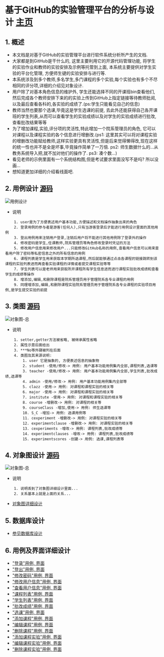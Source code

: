 # 基于GitHub的实验管理平台的分析与设计 [主页](/README.md)

## 1. 概述

- 本文档是对基于GitHub的实验管理平台进行软件系统分析所产生的文档.
- 大家都是到GitHub是干什么的, 这里主要利用它的开源代码管理功能, 将学生的实验作业和教师的实验安排及示例等托管到上面, 本系统主要提供对学生实验的平台化管理, 方便师生键的实验安排与进行等.
- 本系统涉及到多个教师,多名学生,多门课程的多个实验,每个实验也有多个不尽相同的评分项,详细的介绍见对象设计.
- 用户除了对基本角色信息的维护外, 学生还能选择不同的开课班bin查看他们,然后完成各个教师安排下来的的实验上传到GitHub上指定链接等待教师批阅,以及最后查看各科的,各实验的成绩了.(ps:学生只能看见自己的信息)
- 教师当然也要那个选课,毕竟这是学生选课的前提, 去此外还能获得自己各开课班的学生列表,从而可以查看学生的实验成绩以及对学生的实验成绩进行批改,查看批改结果等等
- 为了增加课程,实验,评分项的灵活性,特此增加一个院系管理员的角色, 它可以对课程以及课程实验的各个信息进行增删改.(ps1: 这里其实可以将对课程实验的增删改功能赋给教师,这样实验更具有灵活性,但是后来觉得懒得改,现在这样的统一性也并不是全是坏事,毕竟操作简单了一万倍. ps2: 师生数据什么的...从教务系统导入把,就不加对他们的操作了. ps3: 凑个数...)
- 看见老师的示例里面有一个系统结构图,但是考试要求里面没写不是吗? 所以没画...
- 想知道更加详细的介绍看线面吧.

## 2. 用例设计 [源码](/test6/classView.pu)

![用例设计](../out/test6/userCase/用例图.png)
- 说明
~~~
    1. user是为了方便表述用户基本功能,方便描述和文档操作抽象出来的角色
    2. 登录用例的参与者是游客(任何人),只有当游客登录后才能进行用例设计里面的其他用例
    3. 登出用例用来注销用户登录,注销后用户将不能进行其他用例除了登录外的操作
    4. 修改密码是学生,任课教师,院系管理员等角色修改登录时凭证的方法
    5. 修改用户信息用来修改用户...只能修改GitHub名称的用例,查看用户信息可以用来查看用户除了密码等私密信息之外的所有信息的用例
    6. 课程列表是学生用来获取本学期所选课程,然后就能够通过点击各课程的链接跳转到该课程的实验列表进而再查看实验课程的详情或者提交课程实验等等
    7. 学生列表可以是老师用来获取所开课程所有学生信息进而进行课程实验批改成绩和查看学生的成绩等操作
    8. 增添加,编辑,和删除课程是院系管理员用于管理院系各专业课程的用例
    9. 同理增添加,编辑,和删除课程实验院系管理员用于管理院系各专业课程的实验项目用例,是学生提交实验的前提
~~~

## 3. 类图 [源码](/test6/classView.pu)

![对象图-总](../out/test6/classView/实验管理平台类图.png)
- 说明
~~~
    1. setter,getter方法被省略, 被继承属性省略
    2. 属性示意后面给出
    3. ***No等外键被列在后面
    4. 类图及其来源说明:
        1. user 它是抽象的, 方便表述信息的抽象物
        2. student -使用/修改-> 用例: 用户基本功能用例集内全部,课程列表,选课等
        3. teacher -使用/修改-> 用例: 用户基本功能用例集内全部,学生列表,批改成绩,选课等
        4. admin -使用/修改-> 用例: 用户基本功能用例集内全部等
        5. clazz -使用-> 用例: 对课程和课程实验的相关等
        6. major -使用-> 用例: 对课程和课程实验的相关等
        7. institute -使用-> 用例: 对课程和课程实验的相关等
        8. course -增删改-> 用例: 对课程的相关等
        9. courseClass -增加,使用-> 用例: 师生选课等 
        10. S_C -增加-> 用例: 选课用例等
        11. cexperiment -增删改-> 用例: 对课程实验的相关等
        12. experimentclause -增删改-> 用例: 对课程实验的相关等
        13. cexperiments -增改-> 用例: 课程列表,批改成绩等
        14. experimentclauses -增改-> 用例: 课程列表,批改成绩等
        15. experimentscores -创建-> 用例: 选课,课程列表等
~~~

## 4. 对象图设计 [源码](/test6/objectMView.pu)

![对象图-总](../out/test6/objectMView/对象图-总.png)
- 说明
~~~
    1. 说明丢到了对象图详细设计里面...
    2. 关系基本上就是上面的关系...
~~~
- [对象图详细设计](/test6/对象图详细设计.md)

## 5. 数据库设计 

- [参见数据库设计](/test6/数据库设计.md) 

## 6. 用例及界面详细设计

- ["登录"用例, ](用例/登录.md) [界面](https://sinmem.github.io/is_analysis/test6/ui/登录.html)
- ["登出"用例, ](用例/登出.md) [界面](https://sinmem.github.io/is_analysis/test6/ui/登出.html)
- ["修改密码"用例, ](用例/修改密码.md) [界面](https://sinmem.github.io/is_analysis/test6/ui/修改密码.html)
- ["修改用户信息"用例, ](用例/修改用户信息.md) [界面](https://sinmem.github.io/is_analysis/test6/ui/修改用户信息.html)
- ["查看用户信息"用例, ](用例/查看用户信息.md) [界面](https://sinmem.github.io/is_analysis/test6/ui/修改用户信息.html)
- ["课程列表"用例, ](用例/课程列表.md) [界面](https://sinmem.github.io/is_analysis/test6/ui/课程列表.html)
- ["学生列表"用例, ](用例/学生列表.md) [界面](https://sinmem.github.io/is_analysis/test6/ui/学生列表.html)
- ["批改成绩"用例, ](用例/批改成绩.md) [界面](https://sinmem.github.io/is_analysis/test6/ui/批改成绩.html)
- ["选课"用例, ](用例/选课.md) [界面](https://sinmem.github.io/is_analysis/test6/ui/选课.html)
- ["添加课程"用例, ](用例/添加课程.md) [界面](https://sinmem.github.io/is_analysis/test6/ui/添加课程.html)
- ["编辑课程"用例, ](用例/编辑课程.md) [界面](https://sinmem.github.io/is_analysis/test6/ui/编辑课程.html)
- ["删除课程"用例, ](用例/删除课程.md) [界面](https://sinmem.github.io/is_analysis/test6/ui/删除课程.html)
- ["添加课程实验"用例, ](用例/添加课程实验.md) [界面](https://sinmem.github.io/is_analysis/test6/ui/添加课程实验.html)
- ["编辑课程实验"用例, ](用例/编辑课程实验.md) [界面](https://sinmem.github.io/is_analysis/test6/ui/编辑课程实验.html)
- ["删除课程实验"用例, ](用例/删除课程实验.md) [界面](https://sinmem.github.io/is_analysis/test6/ui/删除课程实验.html)